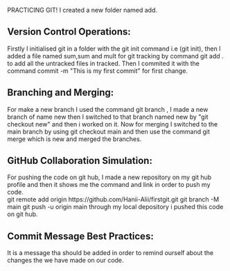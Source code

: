 PRACTICING GIT!
I created a new folder named add.<br>
<h2>Version Control Operations:</h2>
<p> Firstly I initialised git in a folder with the git init command i.e (git init),
  then I added a file named sum,sum and mult for git tracking by command git add . to add all the untracked files in tracked.
  Then I commited it with the command commit -m "This is my first commit" for first change.      
 </p>       
<h2>Branching and Merging:</h2>
<p>For make a new branch I used the command git branch <branch_name>, I made a new branch of name new
 then I switched to that branch named new by "git checkout new" and then i worked on it. Now for merging 
I switched to the main branch by using git checkout main and then use the command git merge <branch_name> 
  which is new and merged the branches.<br>
</p>
<h2>GitHub Collaboration Simulation:</h2>
For pushing the code on git hub, I made a new repository on my git hub profile and then it shows me the command and link in order to push my code.<br>
git remote add origin https://github.com/Hanii-Alii/firstgit.git
git branch -M main
git push -u origin main
through my local depository i pushed this code on git hub.
<h2>Commit Message Best Practices:</h2>
It is a message tha should be added in order to remind ourself about the changes the we have made on our code.<br>
